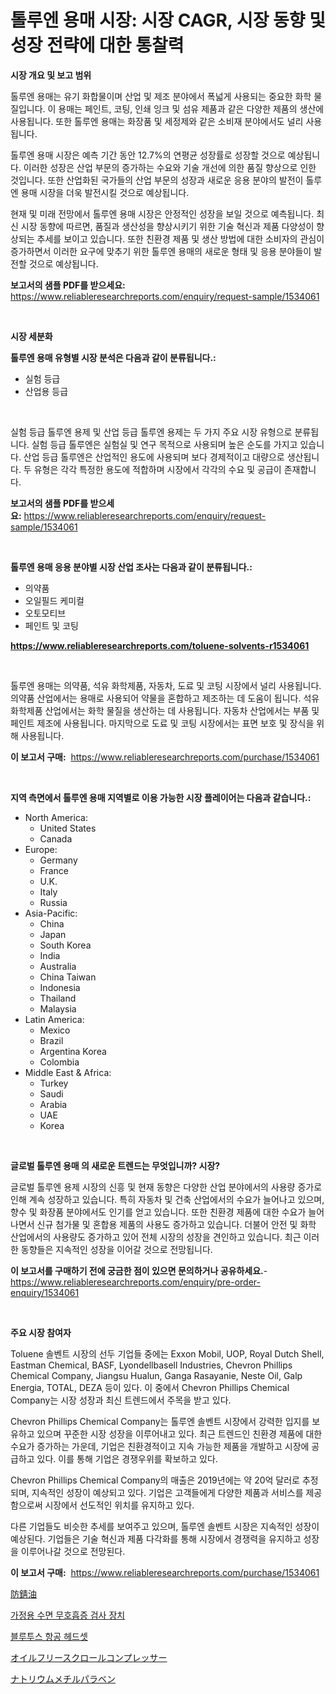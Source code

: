 <p><h1>톨루엔 용매 시장: 시장 CAGR, 시장 동향 및 성장 전략에 대한 통찰력</h1></p><p><strong>시장 개요 및 보고 범위</strong></p>
<p><p>톨루엔 용매는 유기 화합물이며 산업 및 제조 분야에서 폭넓게 사용되는 중요한 화학 물질입니다. 이 용매는 페인트, 코팅, 인쇄 잉크 및 섬유 제품과 같은 다양한 제품의 생산에 사용됩니다. 또한 톨루엔 용매는 화장품 및 세정제와 같은 소비재 분야에서도 널리 사용됩니다.</p><p>톨루엔 용매 시장은 예측 기간 동안 12.7%의 연평균 성장률로 성장할 것으로 예상됩니다. 이러한 성장은 산업 부문의 증가하는 수요와 기술 개선에 의한 품질 향상으로 인한 것입니다. 또한 산업화된 국가들의 산업 부문의 성장과 새로운 응용 분야의 발전이 톨루엔 용매 시장을 더욱 발전시킬 것으로 예상됩니다.</p><p>현재 및 미래 전망에서 톨루엔 용매 시장은 안정적인 성장을 보일 것으로 예측됩니다. 최신 시장 동향에 따르면, 품질과 생산성을 향상시키기 위한 기술 혁신과 제품 다양성이 향상되는 추세를 보이고 있습니다. 또한 친환경 제품 및 생산 방법에 대한 소비자의 관심이 증가하면서 이러한 요구에 맞추기 위한 톨루엔 용매의 새로운 형태 및 응용 분야들이 발전할 것으로 예상됩니다.</p></p>
<p><strong>보고서의 샘플 PDF를 받으세요:</strong> <a href="https://www.reliableresearchreports.com/enquiry/request-sample/1534061">https://www.reliableresearchreports.com/enquiry/request-sample/1534061</a></p>
<p>&nbsp;</p>
<p><strong>시장 세분화</strong></p>
<p><strong>톨루엔 용매 유형별 시장 분석은 다음과 같이 분류됩니다.:</strong></p>
<p><ul><li>실험 등급</li><li>산업용 등급</li></ul></p>
<p>&nbsp;</p>
<p><p>실험 등급 톨루엔 용제 및 산업 등급 톨루엔 용제는 두 가지 주요 시장 유형으로 분류됩니다. 실험 등급 톨루엔은 실험실 및 연구 목적으로 사용되며 높은 순도를 가지고 있습니다. 산업 등급 톨루엔은 산업적인 용도에 사용되며 보다 경제적이고 대량으로 생산됩니다. 두 유형은 각각 특정한 용도에 적합하며 시장에서 각각의 수요 및 공급이 존재합니다.</p></p>
<p><strong>보고서의 샘플 PDF를 받으세요:</strong>&nbsp;<a href="https://www.reliableresearchreports.com/enquiry/request-sample/1534061">https://www.reliableresearchreports.com/enquiry/request-sample/1534061</a></p>
<p>&nbsp;</p>
<p><strong> 톨루엔 용매 응용 분야별 시장 산업 조사는 다음과 같이 분류됩니다.:</strong></p>
<p><ul><li>의약품</li><li>오일필드 케미컬</li><li>오토모티브</li><li>페인트 및 코팅</li></ul></p>
<p><strong><a href="https://www.reliableresearchreports.com/toluene-solvents-r1534061">https://www.reliableresearchreports.com/toluene-solvents-r1534061</a></strong></p>
<p>&nbsp;</p>
<p><p>톨루엔 용매는 의약품, 석유 화학제품, 자동차, 도료 및 코팅 시장에서 널리 사용됩니다. 의약품 산업에서는 용매로 사용되어 약물을 혼합하고 제조하는 데 도움이 됩니다. 석유 화학제품 산업에서는 화학 물질을 생산하는 데 사용됩니다. 자동차 산업에서는 부품 및 페인트 제조에 사용됩니다. 마지막으로 도료 및 코팅 시장에서는 표면 보호 및 장식을 위해 사용됩니다.</p></p>
<p><strong>이 보고서 구매:</strong>&nbsp; <a href="https://www.reliableresearchreports.com/purchase/1534061">https://www.reliableresearchreports.com/purchase/1534061</a></p>
<p>&nbsp;</p>
<p><strong>지역 측면에서 톨루엔 용매 지역별로 이용 가능한 시장 플레이어는 다음과 같습니다.:</strong></p>
<p><ul>
    <li>
        North America:
        <ul>
            <li>United States</li>
            <li>Canada</li>
        </ul>
    </li>
    <li>
        Europe:
        <ul>
            <li>Germany</li>
            <li>France</li>
            <li>U.K.</li>
            <li>Italy</li>
            <li>Russia</li>
        </ul>
    </li>
    <li>
        Asia-Pacific:
        <ul>
            <li>China</li>
            <li>Japan</li>
            <li>South Korea</li>
            <li>India</li>
            <li>Australia</li>
            <li>China Taiwan</li>
            <li>Indonesia</li>
            <li>Thailand</li>
            <li>Malaysia</li>
        </ul>
    </li>
    <li>
        Latin America:
        <ul>
            <li>Mexico</li>
            <li>Brazil</li>
            <li>Argentina Korea</li>
            <li>Colombia</li>
        </ul>
    </li>
    <li>
        Middle East & Africa:
        <ul>
            <li>Turkey</li>
            <li>Saudi</li>
            <li>Arabia</li>
            <li>UAE</li>
            <li>Korea</li>
        </ul>
    </li>
    </ul></p>
<p>&nbsp;</p>
<p><strong>글로벌 톨루엔 용매 의 새로운 트렌드는 무엇입니까? 시장?</strong></p>
<p><p>글로벌 톨루엔 용제 시장의 신흥 및 현재 동향은 다양한 산업 분야에서의 사용량 증가로 인해 계속 성장하고 있습니다. 특히 자동차 및 건축 산업에서의 수요가 늘어나고 있으며, 향수 및 화장품 분야에서도 인기를 얻고 있습니다. 또한 친환경 제품에 대한 수요가 늘어나면서 신규 첨가물 및 혼합용 제품의 사용도 증가하고 있습니다. 더불어 안전 및 화학 산업에서의 사용량도 증가하고 있어 전체 시장의 성장을 견인하고 있습니다. 최근 이러한 동향들은 지속적인 성장을 이어갈 것으로 전망됩니다.</p></p>
<p><strong>이 보고서를 구매하기 전에 궁금한 점이 있으면 문의하거나 공유하세요.</strong>- <a href="https://www.reliableresearchreports.com/enquiry/pre-order-enquiry/1534061">https://www.reliableresearchreports.com/enquiry/pre-order-enquiry/1534061</a></p>
<p>&nbsp;</p>
<p><strong>주요 시장 참여자</strong></p>
<p><p>Toluene 솔벤트 시장의 선두 기업들 중에는 Exxon Mobil, UOP, Royal Dutch Shell, Eastman Chemical, BASF, Lyondellbasell Industries, Chevron Phillips Chemical Company, Jiangsu Hualun, Ganga Rasayanie, Neste Oil, Galp Energia, TOTAL, DEZA 등이 있다. 이 중에서 Chevron Phillips Chemical Company는 시장 성장과 최신 트렌드에서 주목을 받고 있다. </p><p>Chevron Phillips Chemical Company는 톨루엔 솔벤트 시장에서 강력한 입지를 보유하고 있으며 꾸준한 시장 성장을 이루어내고 있다. 최근 트렌드인 친환경 제품에 대한 수요가 증가하는 가운데, 기업은 친환경적이고 지속 가능한 제품을 개발하고 시장에 공급하고 있다. 이를 통해 기업은 경쟁우위를 확보하고 있다.</p><p>Chevron Phillips Chemical Company의 매출은 2019년에는 약 20억 달러로 추정되며, 지속적인 성장이 예상되고 있다. 기업은 고객들에게 다양한 제품과 서비스를 제공함으로써 시장에서 선도적인 위치를 유지하고 있다.</p><p>다른 기업들도 비슷한 추세를 보여주고 있으며, 톨루엔 솔벤트 시장은 지속적인 성장이 예상된다. 기업들은 기술 혁신과 제품 다각화를 통해 시장에서 경쟁력을 유지하고 성장을 이루어나갈 것으로 전망된다.</p></p>
<p><strong>이 보고서 구매:</strong>&nbsp;&nbsp;<a href="https://www.reliableresearchreports.com/purchase/1534061">https://www.reliableresearchreports.com/purchase/1534061</a></p>
<p><p><a href="https://github.com/KaydenJohns1964/Market-Research-Report-List-1/blob/main/873472019269.md">防錆油</a></p><p><a href="https://medium.com/@karenburke2009/%EA%B7%B8%EB%8B%A4%EC%9D%8C-%EB%AC%B8%EC%9E%A5%EC%9D%84-%ED%95%9C%EA%B5%AD%EC%96%B4%EB%A1%9C-%EB%B2%88%EC%97%AD%ED%95%98%EC%8B%AD%EC%8B%9C%EC%98%A4-quot-%ED%99%88-%EC%88%98%EB%A9%B4-%EB%AC%B4%ED%98%B8%ED%9D%A1-%EA%B2%80%EC%82%AC-%EC%9E%A5%EB%B9%84-%EC%8B%9C%EC%9E%A5-%EC%A7%80%ED%91%9C-%ED%95%B4%EB%8F%85-%EC%8B%9C%EC%9E%A5-%EC%A0%90%EC%9C%A0%EC%9C%A8-%ED%8A%B8%EB%A0%8C%EB%93%9C-%EB%B0%8F-%EC%84%B1%EC%9E%A5-%ED%8C%A8%ED%84%B4-quot-26718ab25047">가정용 수면 무호흡증 검사 장치</a></p><p><a href="https://medium.com/@witoldadamczyk1904/%EB%B8%94%EB%A3%A8%ED%88%AC%EC%8A%A4-%ED%95%AD%EA%B3%B5-%ED%97%A4%EB%93%9C%EC%85%8B-%EC%8B%9C%EC%9E%A5-%EB%8F%99%ED%96%A5-%EB%B0%8F-%EC%8B%9C%EC%9E%A5-%EB%B6%84%EC%84%9D%EC%9D%80-2024-2031%EB%85%84-%EA%B8%B0%EA%B0%84%EC%9D%84-%EB%8C%80%EC%83%81%EC%9C%BC%EB%A1%9C-%EC%98%88%EC%B8%A1%EB%90%A9%EB%8B%88%EB%8B%A4-42322897d375">블루투스 항공 헤드셋</a></p><p><a href="https://medium.com/@camilcosta76856/%E3%82%AA%E3%82%A4%E3%83%AB%E3%83%95%E3%83%AA%E3%83%BC%E3%82%B9%E3%82%AF%E3%83%AD%E3%83%BC%E3%83%AB%E3%82%B3%E3%83%B3%E3%83%97%E3%83%AC%E3%83%83%E3%82%B5%E3%83%BC%E5%B8%82%E5%A0%B4-%E6%88%90%E5%8A%9F%E3%81%99%E3%82%8B%E3%83%93%E3%82%B8%E3%83%8D%E3%82%B9%E6%88%A6%E7%95%A5%E3%81%AE%E9%8D%B52031%E5%B9%B4%E3%81%BE%E3%81%A7%E3%81%AE%E4%BA%88%E6%B8%AC-640ce61cceda">オイルフリースクロールコンプレッサー</a></p><p><a href="https://github.com/marbadji/Market-Research-Report-List-1/blob/main/425793319268.md">ナトリウムメチルパラベン</a></p></p>